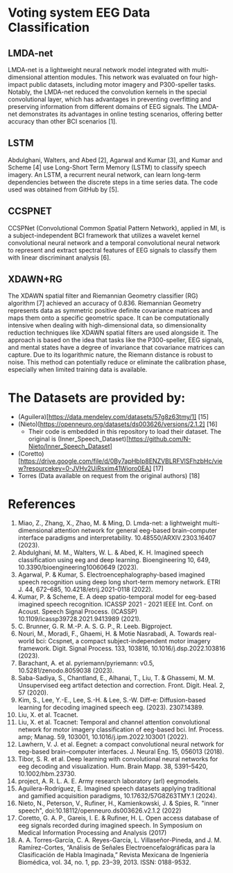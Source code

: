 # Voting system EEG Data Classification

## LMDA-net
LMDA-net is a lightweight neural network model integrated with multi-dimensional attention modules. This network was
evaluated on four high-impact public datasets, including motor imagery and P300-speller tasks. Notably, the LMDA-net
reduced the convolution kernels in the special convolutional layer, which has advantages in preventing overfitting and preserving
information from different domains of EEG signals. The LMDA-net demonstrates its advantages in online testing scenarios,
offering better accuracy than other BCI scenarios [1].

## LSTM
Abdulghani, Walters, and Abed [2], Agarwal and Kumar [3], and Kumar and Scheme [4] use Long-Short Term Memory (LSTM) to
classify speech imagery. An LSTM, a recurrent neural network, can learn long-term dependencies between the discrete
steps in a time series data. The code used was obtained from GitHub by [5].

## CCSPNET
CCSPNet (Convolutional Common Spatial Pattern Network), applied in MI, is a subject-independent BCI framework that
utilizes a wavelet kernel convolutional neural network and a temporal convolutional neural network to represent and extract
spectral features of EEG signals to classify them with linear discriminant analysis [6].

## XDAWN+RG
The XDAWN spatial filter and Riemannian Geometry classifier (RG) algorithm [7] achieved an accuracy of 0.836. Riemannian
Geometry represents data as symmetric positive definite covariance matrices and maps them onto a specific geometric space.
It can be computationally intensive when dealing with high-dimensional data, so dimensionality reduction techniques like
XDAWN spatial filters are used alongside it. The approach is based on the idea that tasks like the P300-speller, EEG signals,
and mental states have a degree of invariance that covariance matrices can capture. Due to its logarithmic nature, the Riemann
distance is robust to noise. This method can potentially reduce or eliminate the calibration phase, especially when limited
training data is available.

#  The Datasets are provided by:
* (Aguilera)[https://data.mendeley.com/datasets/57g8z63tmy/1] [15]
* (Nieto)[https://openneuro.org/datasets/ds003626/versions/2.1.2] [16]
  * Their code is embedded in this repository to load their dataset. The original is (Inner_Speech_Dataset)[https://github.com/N-Nieto/Inner_Speech_Dataset]
* (Coretto)[https://drive.google.com/file/d/0By7apHbIp8ENZVBLRFVlSFhzbHc/view?resourcekey=0-JVHv2UiRsxim41Wioro0EA] [17]
* Torres (Data available on request from the original authors) [18]

# References

1. Miao, Z., Zhang, X., Zhao, M. & Ming, D. Lmda-net: a lightweight multi-dimensional attention network for general eeg-based brain-computer interface paradigms and interpretability. 10.48550/ARXIV.2303.16407 (2023).
2. Abdulghani, M. M., Walters, W. L. & Abed, K. H. Imagined speech classification using eeg and deep learning. Bioengineering 10, 649, 10.3390/bioengineering10060649 (2023).
3. Agarwal, P. & Kumar, S. Electroencephalography-based imagined speech recognition using deep long short-term memory network. ETRI J. 44, 672–685, 10.4218/etrij.2021-0118 (2022).
4. Kumar, P. & Scheme, E. A deep spatio-temporal model for eeg-based imagined speech recognition. ICASSP 2021 - 2021 IEEE Int. Conf. on Acoust. Speech Signal Process. (ICASSP) 10.1109/icassp39728.2021.9413989 (2021).
5. C. Brunner, G. R. M.-P. A. S. G. P., R. Leeb. Bigproject.
6. Nouri, M., Moradi, F., Ghaemi, H. & Motie Nasrabadi, A. Towards real-world bci: Ccspnet, a compact subject-independent motor imagery framework. Digit. Signal Process. 133, 103816, 10.1016/j.dsp.2022.103816 (2023).
7. Barachant, A. et al. pyriemann/pyriemann: v0.5, 10.5281/zenodo.8059038 (2023).
8. Saba-Sadiya, S., Chantland, E., Alhanai, T., Liu, T. & Ghassemi, M. M. Unsupervised eeg artifact detection and correction.
Front. Digit. Heal. 2, 57 (2020).
9. Kim, S., Lee, Y.-E., Lee, S.-H. & Lee, S.-W. Diff-e: Diffusion-based learning for decoding imagined speech eeg. (2023). 2307.14389.
10. Liu, X. et al. Tcacnet.
11. Liu, X. et al. Tcacnet: Temporal and channel attention convolutional network for motor imagery classification of eeg-based
bci. Inf. Process. amp; Manag. 59, 103001, 10.1016/j.ipm.2022.103001 (2022).
12. Lawhern, V. J. et al. Eegnet: a compact convolutional neural network for eeg-based brain–computer interfaces. J. Neural Eng. 15, 056013 (2018).
13. Tibor, S. R. et al. Deep learning with convolutional neural networks for eeg decoding and visualization. Hum. Brain Mapp. 38, 5391–5420, 10.1002/hbm.23730.
14. project, A. R. L. A. E. Army research laboratory (arl) eegmodels.
15. Aguilera-Rodríguez, E. Imagined speech datasets applying traditional and gamified acquisition paradigms, 10.17632/57G8Z63TMY.1 (2024).
16. Nieto, N., Peterson, V., Rufiner, H., Kamienkowski, J. & Spies, R. "inner speech", doi:10.18112/openneuro.ds003626.v2.1.2 (2022)
17. Coretto, G. A. P., Gareis, I. E. & Rufiner, H. L. Open access database of eeg signals recorded during imagined speech. In Symposium on Medical Information Processing and Analysis (2017)
18. A. A. Torres-García, C. A. Reyes-García, L. Villaseñor-Pineda, and J. M. Ramírez-Cortes, “Análisis de Señales Electroencefalográficas para la Clasificación de Habla Imaginada,” Revista Mexicana de Ingeniería Biomédica, vol. 34, no. 1, pp. 23–39, 2013. ISSN: 0188-9532.
